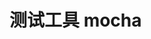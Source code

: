 <!--
 * @Description:
 * @Autor: lida
 * @Date: 2020-11-27 13:57:18
 * @LastEditors: lida
 * @LastEditTime: 2021-04-06 19:18:09
 * @FilePath: \Frontend-07-Template\Week18\README.md
-->

# 测试工具 mocha
